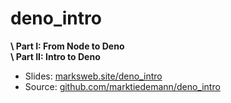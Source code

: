 # deno_intro

**\ Part I: From Node to Deno**</br>
**\ Part II: Intro to Deno**

- Slides: [marksweb.site/deno_intro](https://marksweb.site/deno_intro)
- Source: [github.com/marktiedemann/deno_intro](https://github.com/marktiedemann/deno_intro)
